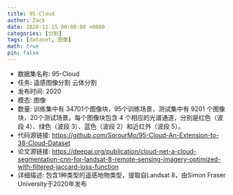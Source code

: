 ```yaml
---
title: 95-Cloud
author: Zack
date: 2020-11-15 00:00:00 +0800
categories: [分割]
tags: [dataset, 图像]
math: true
pin: false
---
```

- 数据集名称: 95-Cloud
- 任务: 遥感图像分割 云体分割
- 发布时间: 2020
- 模态: 图像
- 数量: 训练集中有 34701个图像块，95个训练场景，测试集中有 9201 个图像块，20个测试场景。每个图像块包含 4 个相应的光谱通道，分别是红色（波段 4）、绿色（波段 3）、蓝色（波段 2）和近红外（波段 5）。
- 代码源链接: https://github.com/SorourMo/95-Cloud-An-Extension-to-38-Cloud-Dataset
- 论文源链接: https://deepai.org/publication/cloud-net-a-cloud-segmentation-cnn-for-landsat-8-remote-sensing-imagery-optimized-with-filtered-jaccard-loss-function
- 详细描述: 包含1种类型的遥感地物类型，提取自Landsat 8，由Simon Fraser University于2020年发布
